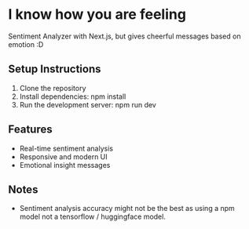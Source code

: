 # I know how you are feeling

Sentiment Analyzer with Next.js, but gives cheerful messages based on emotion :D

## Setup Instructions

1. Clone the repository
2. Install dependencies:
   npm install
3. Run the development server:
   npm run dev

## Features
- Real-time sentiment analysis
- Responsive and modern UI
- Emotional insight messages

## Notes
- Sentiment analysis accuracy might not be the best as using a npm model not a tensorflow / huggingface model.